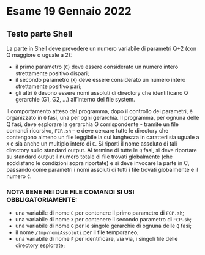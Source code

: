 # Esame 19 Gennaio 2022

## Testo parte Shell
La parte in Shell deve prevedere un numero variabile di parametri Q+2 (con Q maggiore o uguale a 2): 
- il primo parametro (`C`) deve essere considerato un numero intero strettamente positivo dispari;
- il secondo parametro (`X`) deve essere considerato un numero intero strettamente positivo pari;
- gli altri `Q` devono essere nomi assoluti di directory che identificano Q gerarchie (G1, G2, …) all’interno del file system. 

Il comportamento atteso dal programma, dopo il controllo dei parametri, è organizzato in `Q` fasi, una per ogni
gerarchia.
Il programma, per ognuna delle Q fasi, deve esplorare la gerarchia G corrispondente - tramite un file comandi
ricorsivo, `FCR.sh` – e deve cercare tutte le directory che contengono almeno un file leggibile la cui lunghezza
in caratteri sia uguale a `X` e sia anche un multiplo intero di `C`. Si riporti il nome assoluto di tali directory
sullo standard output. Al termine di tutte le `Q` fasi, si deve riportare su standard output il numero totale di file
trovati globalmente (che soddisfano le condizioni sopra riportate) e si deve invocare la parte in C, passando
come parametri i nomi assoluti di tutti i file trovati globalmente e il numero `C`.

### NOTA BENE NEI DUE FILE COMANDI SI USI OBBLIGATORIAMENTE:
- una variabile di nome `C` per contenere il primo parametro di `FCP.sh`;
- una variabile di nome `X` per contenere il secondo parametro di `FCP.sh`;
- una variabile di nome `G` per le singole gerarchie di ognuna delle `Q` fasi;
- il nome `/tmp/nomiAssoluti` per il file temporaneo;
- una variabile di nome `F` per identificare, via via, i singoli file delle directory esplorate;